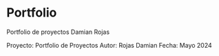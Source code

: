 # Portfolio
Portfolio de proyectos Damian Rojas

Proyecto: Portfolio de Proyectos
Autor: Rojas Damian
Fecha: Mayo 2024